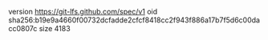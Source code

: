 version https://git-lfs.github.com/spec/v1
oid sha256:b19e9a4660f00732dcfadde2cfcf8418cc2f943f886a17b7f5d6c00dacc0807c
size 4183
